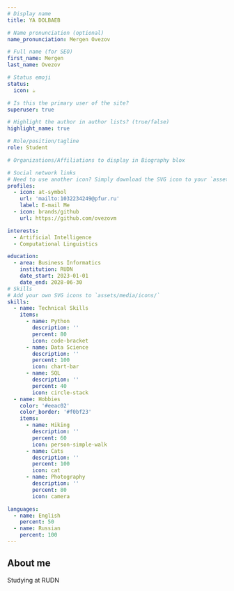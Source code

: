 ```yaml
---
# Display name
title: YA DOLBAEB

# Name pronunciation (optional)
name_pronunciation: Mergen Ovezov

# Full name (for SEO)
first_name: Mergen
last_name: Ovezov

# Status emoji
status:
  icon: ☕️

# Is this the primary user of the site?
superuser: true

# Highlight the author in author lists? (true/false)
highlight_name: true

# Role/position/tagline
role: Student

# Organizations/Affiliations to display in Biography blox

# Social network links
# Need to use another icon? Simply download the SVG icon to your `assets/media/icons/` folder.
profiles:
  - icon: at-symbol
    url: 'mailto:1032234249@pfur.ru'
    label: E-mail Me
  - icon: brands/github
    url: https://github.com/ovezovm

interests:
  - Artificial Intelligence
  - Computational Linguistics

education:
  - area: Business Informatics
    institution: RUDN
    date_start: 2023-01-01
    date_end: 2028-06-30
# Skills
# Add your own SVG icons to `assets/media/icons/`
skills:
  - name: Technical Skills
    items:
      - name: Python
        description: ''
        percent: 80
        icon: code-bracket
      - name: Data Science
        description: ''
        percent: 100
        icon: chart-bar
      - name: SQL
        description: ''
        percent: 40
        icon: circle-stack
  - name: Hobbies
    color: '#eeac02'
    color_border: '#f0bf23'
    items:
      - name: Hiking
        description: ''
        percent: 60
        icon: person-simple-walk
      - name: Cats
        description: ''
        percent: 100
        icon: cat
      - name: Photography
        description: ''
        percent: 80
        icon: camera

languages:
  - name: English
    percent: 50
  - name: Russian
    percent: 100
---
```


## About me

Studying at RUDN

